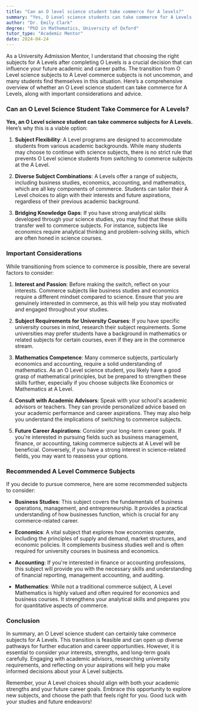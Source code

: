 ```yaml
---
title: "Can an O level science student take commerce for A levels?"
summary: "Yes, O Level science students can take commerce for A Levels, offering flexibility in academic and career choices. Explore your options today."
author: "Dr. Emily Clark"
degree: "PhD in Mathematics, University of Oxford"
tutor_type: "Academic Mentor"
date: 2024-04-24
---
```


As a University Admission Mentor, I understand that choosing the right subjects for A Levels after completing O Levels is a crucial decision that can influence your future academic and career paths. The transition from O Level science subjects to A Level commerce subjects is not uncommon, and many students find themselves in this situation. Here’s a comprehensive overview of whether an O Level science student can take commerce for A Levels, along with important considerations and advice.

### Can an O Level Science Student Take Commerce for A Levels?

**Yes, an O Level science student can take commerce subjects for A Levels.** Here’s why this is a viable option:

1. **Subject Flexibility**: A Level programs are designed to accommodate students from various academic backgrounds. While many students may choose to continue with science subjects, there is no strict rule that prevents O Level science students from switching to commerce subjects at the A Level. 

2. **Diverse Subject Combinations**: A Levels offer a range of subjects, including business studies, economics, accounting, and mathematics, which are all key components of commerce. Students can tailor their A Level choices to align with their interests and future aspirations, regardless of their previous academic background.

3. **Bridging Knowledge Gaps**: If you have strong analytical skills developed through your science studies, you may find that these skills transfer well to commerce subjects. For instance, subjects like economics require analytical thinking and problem-solving skills, which are often honed in science courses.

### Important Considerations

While transitioning from science to commerce is possible, there are several factors to consider:

1. **Interest and Passion**: Before making the switch, reflect on your interests. Commerce subjects like business studies and economics require a different mindset compared to science. Ensure that you are genuinely interested in commerce, as this will help you stay motivated and engaged throughout your studies.

2. **Subject Requirements for University Courses**: If you have specific university courses in mind, research their subject requirements. Some universities may prefer students have a background in mathematics or related subjects for certain courses, even if they are in the commerce stream.

3. **Mathematics Competence**: Many commerce subjects, particularly economics and accounting, require a solid understanding of mathematics. As an O Level science student, you likely have a good grasp of mathematical principles, but be prepared to strengthen these skills further, especially if you choose subjects like Economics or Mathematics at A Level.

4. **Consult with Academic Advisors**: Speak with your school's academic advisors or teachers. They can provide personalized advice based on your academic performance and career aspirations. They may also help you understand the implications of switching to commerce subjects.

5. **Future Career Aspirations**: Consider your long-term career goals. If you're interested in pursuing fields such as business management, finance, or accounting, taking commerce subjects at A Level will be beneficial. Conversely, if you have a strong interest in science-related fields, you may want to reassess your options.

### Recommended A Level Commerce Subjects

If you decide to pursue commerce, here are some recommended subjects to consider:

- **Business Studies**: This subject covers the fundamentals of business operations, management, and entrepreneurship. It provides a practical understanding of how businesses function, which is crucial for any commerce-related career.

- **Economics**: A vital subject that explores how economies operate, including the principles of supply and demand, market structures, and economic policies. It complements business studies well and is often required for university courses in business and economics.

- **Accounting**: If you're interested in finance or accounting professions, this subject will provide you with the necessary skills and understanding of financial reporting, management accounting, and auditing.

- **Mathematics**: While not a traditional commerce subject, A Level Mathematics is highly valued and often required for economics and business courses. It strengthens your analytical skills and prepares you for quantitative aspects of commerce.

### Conclusion

In summary, an O Level science student can certainly take commerce subjects for A Levels. This transition is feasible and can open up diverse pathways for further education and career opportunities. However, it is essential to consider your interests, strengths, and long-term goals carefully. Engaging with academic advisors, researching university requirements, and reflecting on your aspirations will help you make informed decisions about your A Level subjects.

Remember, your A Level choices should align with both your academic strengths and your future career goals. Embrace this opportunity to explore new subjects, and choose the path that feels right for you. Good luck with your studies and future endeavors!
    